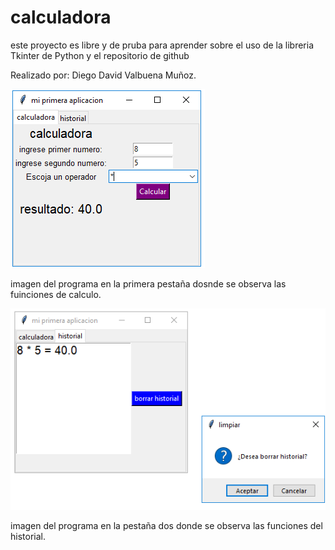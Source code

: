 # calculadora
este proyecto es libre y de pruba para aprender sobre el uso de la libreria Tkinter de Python y el repositorio de github 

Realizado por:
Diego David Valbuena  Muñoz.

![GitHub Logo](/calculadora/imagen_calculadora_1.png)

imagen del programa en la primera pestaña dosnde se observa las fuinciones de calculo.

![GitHub Logo](/calculadora/imagen_calculadora_2.png)

imagen del programa en la pestaña dos donde se observa las funciones del historial.
